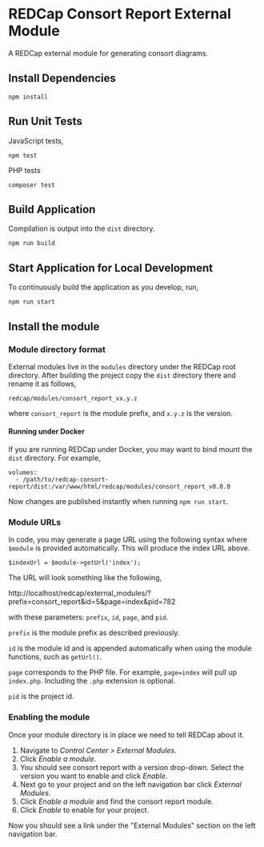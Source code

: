 # REDCap Consort Report External Module

A REDCap external module for generating consort diagrams.

## Install Dependencies

```
npm install
```

## Run Unit Tests

JavaScript tests,

```
npm test
```

PHP tests

```
composer test
```

## Build Application

Compilation is output into the `dist` directory.

```
npm run build
```

## Start Application for Local Development

To continuously build the application as you develop, run,

```
npm run start
```

## Install the module

### Module directory format

External modules live in the `modules` directory under the REDCap root directory. After building the project copy the `dist` directory there and rename it as follows,

```
redcap/modules/consort_report_vx.y.z
```

where `consort_report` is the module prefix, and `x.y.z` is the version.

#### Running under Docker

If you are running REDCap under Docker, you may want to bind mount the `dist` directory. For example,

```
volumes:
  - /path/to/redcap-consort-report/dist:/var/www/html/redcap/modules/consort_report_v0.0.0
```

Now changes are published instantly when running `npm run start`.

### Module URLs

In code, you may generate a page URL using the following syntax where `$module` is provided automatically. This will produce the index URL above.

```
$indexUrl = $module->getUrl('index');
```

The URL will look something like the following,

http://localhost/redcap/external_modules/?prefix=consort_report&id=5&page=index&pid=782

with these parameters: `prefix`, `id`, `page`, and `pid`.

`prefix` is the module prefix as described previously.

`id` is the module id and is appended automatically when using the module functions, such as `getUrl()`.

`page` corresponds to the PHP file. For example, `page=index` will pull up `index.php`. Including the `.php` extension is optional.

`pid` is the project id.

### Enabling the module

Once your module directory is in place we need to tell REDCap about it.

1. Navigate to *Control Center > External Modules*.
2. Click *Enable a module*.
3. You should see consort report with a version drop-down. Select the version you want to enable and click *Enable*.
4. Next go to your project and on the left navigation bar click *External Modules*.
5. Click *Enable a module* and find the consort report module.
6. Click *Enable* to enable for your project.

Now you should see a link under the "External Modules" section on the left navigation bar.
